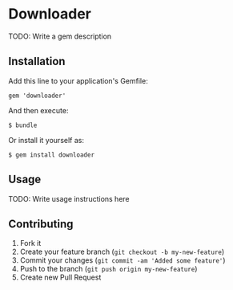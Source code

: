 # Downloader

TODO: Write a gem description

## Installation

Add this line to your application's Gemfile:

    gem 'downloader'

And then execute:

    $ bundle

Or install it yourself as:

    $ gem install downloader

## Usage

TODO: Write usage instructions here

## Contributing

1. Fork it
2. Create your feature branch (`git checkout -b my-new-feature`)
3. Commit your changes (`git commit -am 'Added some feature'`)
4. Push to the branch (`git push origin my-new-feature`)
5. Create new Pull Request

